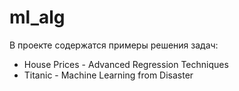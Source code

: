 # ml_alg
В проекте содержатся примеры решения задач:


- House Prices - Advanced Regression Techniques
- Titanic - Machine Learning from Disaster
